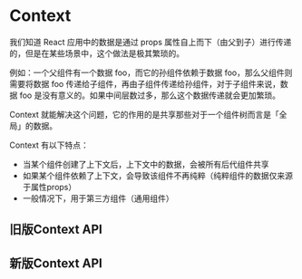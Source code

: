 # Context

我们知道 React 应用中的数据是通过 props 属性自上而下（由父到子）进行传递的，但是在某些场景中，这个做法是极其繁琐的。

例如：一个父组件有一个数据 foo，而它的孙组件依赖于数据 foo，那么父组件则需要将数据 foo 传递给子组件，再由子组件传递给孙组件，对于子组件来说，数据 foo 是没有意义的。如果中间层数过多，那么这个数据传递就会更加繁琐。

Context 就能解决这个问题，它的作用的是共享那些对于一个组件树而言是「全局」的数据。

Context 有以下特点：

- 当某个组件创建了上下文后，上下文中的数据，会被所有后代组件共享
- 如果某个组件依赖了上下文，会导致该组件不再纯粹（纯粹组件的数据仅来源于属性props）
- 一般情况下，用于第三方组件（通用组件）



## 旧版Context API





## 新版Context API





